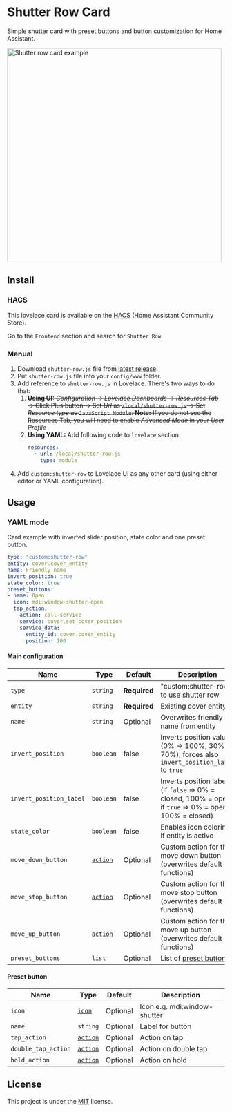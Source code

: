 # Shutter Row Card

Simple shutter card with preset buttons and button customization for Home Assistant.

<img width="496" alt="Shutter row card example" src="https://user-images.githubusercontent.com/24818127/192158290-8d833fa2-912d-4232-996a-ef4ff99f660c.png">

## Install

### HACS
This lovelace card is available on the [HACS](https://hacs.xyz/) (Home Assistant Community Store).

Go to the `Frontend` section and search for `Shutter Row`.

### Manual
1. Download `shutter-row.js` file from [latest release](https://github.com/berrywhite96/lovelace-shutter-row/releases).
2. Put `shutter-row.js` file into your `config/www` folder.
3. Add reference to `shutter-row.js` in Lovelace. There's two ways to do that:
   1. ~~**Using UI:** _Configuration_ → _Lovelace Dashboards_ → _Resources Tab_ → Click Plus button → Set _Url_ as `/local/shutter-row.js` → Set _Resource type_ as `JavaScript Module`.
      **Note:** If you do not see the Resources Tab, you will need to enable _Advanced Mode_ in your _User Profile_~~
   2. **Using YAML:** Add following code to `lovelace` section.
      ```yaml
      resources:
        - url: /local/shutter-row.js
          type: module
      ```
4. Add `custom:shutter-row` to Lovelace UI as any other card (using either editor or YAML configuration).

## Usage

### YAML mode
Card example with inverted slider position, state color and one preset button.
```yaml
type: "custom:shutter-row"
entity: cover.cover_entity
name: Friendly name
invert_position: true
state_color: true
preset_buttons:
- name: Open
  icon: mdi:window-shutter-open
  tap_action:
    action: call-service
    service: cover.set_cover_position
    service_data:
      entity_id: cover.cover_entity 
      position: 100
```

#### Main configuration
| Name              | Type      | Default      | Description                                                                                    |
|-------------------|-----------|--------------|------------------------------------------------------------------------------------------------|
| `type`            | `string`  | **Required** | "custom:shutter-row" to use shutter row |
| `entity`          | `string`  | **Required** | Existing cover entity id |
| `name`            | `string`  | Optional     | Overwrites friendly name from entity |
| `invert_position` | `boolean` | false        | Inverts position value (0% => 100%, 30% => 70%), forces also `invert_position_label` to `true` |
| `invert_position_label` | `boolean` | false        | Inverts position label (if `false` => 0% = closed, 100% = open; if `true` => 0% = open, 100% = closed) |
| `state_color` | `boolean` | false        | Enables icon coloring if entity is active |
| `move_down_button` | [`action`](https://www.home-assistant.io/dashboards/actions/) | Optional        | Custom action for the move down button (overwrites default functions) |
| `move_stop_button` | [`action`](https://www.home-assistant.io/dashboards/actions/) | Optional        | Custom action for the move stop button (overwrites default functions) |
| `move_up_button` | [`action`](https://www.home-assistant.io/dashboards/actions/) | Optional        | Custom action for the move up button (overwrites default functions) |
| `preset_buttons` | `list` |  Optional     | List of [preset buttons](#preset-button) |

#### Preset button
| Name              | Type      | Default      | Description                                                                                    |
|-------------------|-----------|--------------|------------------------------------------------------------------------------------------------|
| `icon`            | [`icon`](https://materialdesignicons.com/)  | Optional | Icon e.g. mdi:window-shutter |
| `name`            | `string`  | Optional | Label for button |
| `tap_action` | [`action`](https://www.home-assistant.io/dashboards/actions/) | Optional        | Action on tap |
| `double_tap_action` | [`action`](https://www.home-assistant.io/dashboards/actions/) | Optional        | Action on double tap |
| `hold_action` | [`action`](https://www.home-assistant.io/dashboards/actions/) | Optional        | Action on hold |


## License
This project is under the [MIT](https://opensource.org/licenses/MIT) license.
